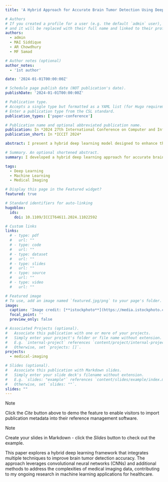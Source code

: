```yaml
---
title: 'A Hybrid Approach for Accurate Brain Tumor Detection Using Deep Learning Techniques'

# Authors
# If you created a profile for a user (e.g. the default `admin` user), write the username (folder name) here
# and it will be replaced with their full name and linked to their profile.
authors:
  - admin
  - MAI Siddique
  - AR Chowdhury
  - MF Samad

# Author notes (optional)
author_notes:
  - '1st author'

date: '2024-01-01T00:00:00Z'

# Schedule page publish date (NOT publication's date).
publishDate: '2024-01-01T00:00:00Z'

# Publication type.
# Accepts a single type but formatted as a YAML list (for Hugo requirements).
# Enter a publication type from the CSL standard.
publication_types: ['paper-conference']

# Publication name and optional abbreviated publication name.
publication: In *2024 27th International Conference on Computer and Information Technology (ICCIT)*
publication_short: In *ICCIT 2024*

abstract: I present a hybrid deep learning model designed to enhance the accuracy of brain tumor detection, combining innovative techniques to address challenges in medical imaging. This work was presented at ICCIT 2024, showcasing my focus on applying machine learning to healthcare solutions.

# Summary. An optional shortened abstract.
summary: I developed a hybrid deep learning approach for accurate brain tumor detection, presented at ICCIT 2024.

tags:
  - Deep Learning
  - Machine Learning
  - Medical Imaging

# Display this page in the Featured widget?
featured: true

# Standard identifiers for auto-linking
hugoblox:
  ids:
    doi: 10.1109/ICCIT64611.2024.11022592

# Custom links
links:
  # - type: pdf
  #   url: ""
  # - type: code
  #   url: ""
  # - type: dataset
  #   url: ""
  # - type: slides
  #   url: ""
  # - type: source
  #   url: ""
  # - type: video
  #   url: ""

# Featured image
# To use, add an image named `featured.jpg/png` to your page's folder.
image:
  caption: 'Image credit: [**istockphoto**](https://media.istockphoto.com/id/1074166486/photo/in-control-room-doctor-and-radiologist-discuss-diagnosis-while-watching-procedure-and.jpg?s=612x612&w=0&k=20&c=tOHpWl88p69oPKPsJMAHMwW7im6yzF3lfZT8wSJj7t8=)'
  focal_point: ''
  preview_only: false

# Associated Projects (optional).
#   Associate this publication with one or more of your projects.
#   Simply enter your project's folder or file name without extension.
#   E.g. `internal-project` references `content/project/internal-project/index.md`.
#   Otherwise, set `projects: []`.
projects:
  - medical-imaging

# Slides (optional).
#   Associate this publication with Markdown slides.
#   Simply enter your slide deck's filename without extension.
#   E.g. `slides: "example"` references `content/slides/example/index.md`.
#   Otherwise, set `slides: ""`.
slides: ""
---
```


> [!NOTE]
> Click the _Cite_ button above to demo the feature to enable visitors to import publication metadata into their reference management software.

> [!NOTE]
> Create your slides in Markdown - click the _Slides_ button to check out the example.

This paper explores a hybrid deep learning framework that integrates multiple techniques to improve brain tumor detection accuracy. The approach leverages convolutional neural networks (CNNs) and additional methods to address the complexities of medical imaging data, contributing to my ongoing research in machine learning applications for healthcare.
